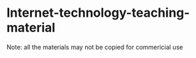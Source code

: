 # Internet-technology-teaching-material

Note: all the materials may not be copied for commericial use
